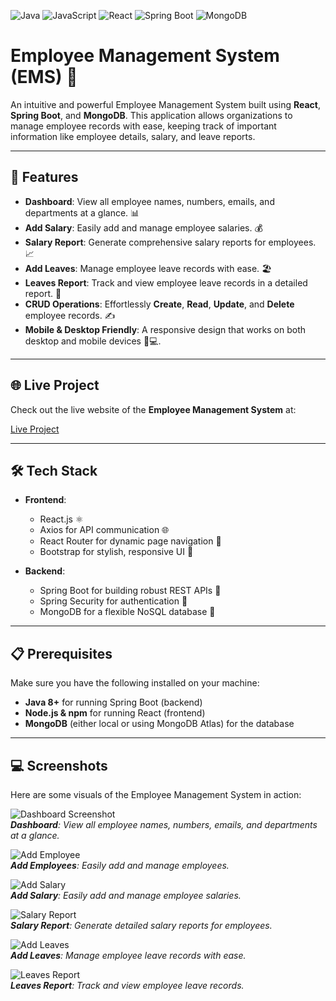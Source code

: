 ![Java](https://img.shields.io/badge/Language-Java-007396?logo=openjdk&logoColor=white)
![JavaScript](https://img.shields.io/badge/Language-JavaScript-F7DF1E?logo=javascript&logoColor=black)
![React](https://img.shields.io/badge/Framework-React-61DAFB?logo=react)
![Spring Boot](https://img.shields.io/badge/Framework-Spring%20Boot-6DB33F?logo=springboot&logoColor=white)
![MongoDB](https://img.shields.io/badge/Database-MongoDB-009639?logo=mongodb&logoColor=white)



# Employee Management System (EMS) 🚀

An intuitive and powerful Employee Management System built using **React**, **Spring Boot**, and **MongoDB**. This application allows organizations to manage employee records with ease, keeping track of important information like employee details, salary, and leave reports.

---

## 🌟 Features

- **Dashboard**: View all employee names, numbers, emails, and departments at a glance. 📊
- **Add Salary**: Easily add and manage employee salaries. 💰
- **Salary Report**: Generate comprehensive salary reports for employees. 📈
- **Add Leaves**: Manage employee leave records with ease. 🏖️
- **Leaves Report**: Track and view employee leave records in a detailed report. 📅
- **CRUD Operations**: Effortlessly **Create**, **Read**, **Update**, and **Delete** employee records. ✍️
- **Mobile & Desktop Friendly**: A responsive design that works on both desktop and mobile devices 📱💻.

---

## 🌐 Live Project

Check out the live website of the **Employee Management System** at:

[Live Project](https://ems-crud.netlify.app/)

---


## 🛠️ Tech Stack

- **Frontend**:
  - React.js ⚛️
  - Axios for API communication 🌐
  - React Router for dynamic page navigation 🚗
  - Bootstrap for stylish, responsive UI 🎨

- **Backend**:
  - Spring Boot for building robust REST APIs 🌱
  - Spring Security for authentication 🔐
  - MongoDB for a flexible NoSQL database 💾

---

## 📋 Prerequisites

Make sure you have the following installed on your machine:

- **Java 8+** for running Spring Boot (backend)
- **Node.js & npm** for running React (frontend)
- **MongoDB** (either local or using MongoDB Atlas) for the database

---

## 💻 Screenshots

Here are some visuals of the Employee Management System in action:

![Dashboard Screenshot](https://i.imgur.com/lJsIlwA.png)  
_**Dashboard**: View all employee names, numbers, emails, and departments at a glance._

![Add Employee](https://i.imgur.com/YT2pqAz.png)  
_**Add Employees**: Easily add and manage employees._

![Add Salary](https://i.imgur.com/TSOgtAE.png)  
_**Add Salary**: Easily add and manage employee salaries._

![Salary Report](https://i.imgur.com/lxVhSXT.png)  
_**Salary Report**: Generate detailed salary reports for employees._

![Add Leaves](https://i.imgur.com/KLPynPk.png)  
_**Add Leaves**: Manage employee leave records with ease._

![Leaves Report](https://i.imgur.com/JLBYNwq.png)  
_**Leaves Report**: Track and view employee leave records._


